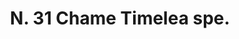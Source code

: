 ---
title: "N. 31 Chame Timelea spe."
permalink: "/edition/plant031/"
plant-name: "N. 31."
plant-number: "031"
plant-xml: "/assets/xml/plant031.xml"
plant-img1: "/assets/img/plant031_verso.jpg"
plant-img2: "/assets/img/plant031.jpg"
plant-title: "N. 31 Chame Timelea spe."
plant-taxon-link: "http://www.worldfloraonline.org/taxon/wfo-0000637544"
plant-taxon-content: "[Daphne Cneorum L.]"
layout: single-xml
---